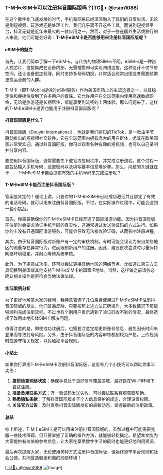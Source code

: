 ### T-M卡eSIM卡可以注册抖音国际版吗？[[TG💪+ @esim1088](https://t.me/s/esim1088)]

在这个数字化飞速发展的时代，手机和网络已经深深融入了我们的日常生活。无论是刷短视频、玩游戏还是处理工作，我们几乎离不开这些工具。而说到短视频平台，抖音无疑是近年来最火的一款应用之一。然而，对于一些在国外生活或旅行的人来说，他们可能会好奇：**T-M卡eSIM卡是否能够用来注册抖音国际版呢？**

#### eSIM卡的魅力

首先，让我们简单了解一下eSIM卡。与传统的物理SIM卡不同，eSIM卡是一种嵌入式芯片，直接集成在设备内部，无需插拔即可实现网络连接。这种设计不仅节省空间，还让设备更加轻薄，同时支持多号码切换，非常适合经常出国或者需要频繁更换运营商的人群。

T-M卡（即T-Mobile提供的eSIM服务）作为美国市场上的主流选择之一，以其稳定性和便捷性受到了许多用户的青睐。它允许用户在全球范围内使用高速数据网络，无论是旅游还是长期居住，都能享受到流畅的上网体验。那么问题来了，这样的T-M卡eSIM卡是否也能用于注册抖音国际版呢？

#### 抖音国际版是什么？

抖音国际版（Douyin International），也就是我们熟知的TikTok，是一款由字节跳动推出的短视频社交软件。它在全球范围内拥有庞大的用户群体，尤其在欧美国家非常受欢迎。通过抖音国际版，你可以观看各种有趣的短视频，也可以自己录制并分享内容。

要使用抖音国际版，通常需要先下载官方应用程序，并完成注册流程。这个过程一般包括输入手机号码、设置密码以及填写基本信息等步骤。那么，问题的关键就在于——T-M卡eSIM卡能否提供有效的手机号码来完成注册呢？

#### T-M卡eSIM卡能否注册抖音国际版？

答案是肯定的！理论上讲，只要你的T-M卡eSIM卡已经成功激活并且绑定了有效的电话号码，就可以用来注册抖音国际版。不过，在实际操作过程中，可能会遇到一些小挑战。

首先，你需要确保你的T-M卡eSIM卡已经开通了国际漫游功能。因为抖音国际版在注册时会要求验证手机号码的真实性，这通常通过发送验证码的方式进行。如果你的卡没有开通国际漫游服务，可能会导致无法接收验证码，从而影响注册进程。

其次，由于抖音国际版对新账户有一定的审核机制，有时可能会误认为来自某些地区的流量存在异常行为，进而限制新用户的注册。因此，建议首次尝试时尽量保持网络环境稳定，并耐心等待系统审核。

此外，为了提高成功率，还可以尝试更换其他地区的网络节点，比如通过第三方工具切换到美国或其他支持T-M卡eSIM卡的国家IP地址。当然，这样做之前请务必确认相关操作是否符合当地法律法规。

#### 实际案例分析

为了更好地解答大家的疑问，我特意咨询了几位亲身使用过T-M卡eSIM卡注册抖音国际版的朋友。他们普遍反映，只要按照上述方法正确操作，大多数情况下都能够顺利完成注册流程。不过也有个别用户表示遇到了验证码收不到的情况，最终选择了改用本地实体SIM卡解决问题。

值得注意的是，即使成功注册后，也需要注意定期更新账号信息，避免因长时间未登录而导致封号风险。另外，由于抖音国际版的内容审核机制较为严格，上传视频时应遵守相关规定，以免触犯平台规则。

#### 小贴士

如果你打算用T-M卡eSIM卡注册抖音国际版，这里有几个小技巧可以帮助你事半功倍：

1. **提前检查网络状态**：确保手机处于良好信号覆盖区域，最好是在Wi-Fi环境下尝试注册。
2. **准备备用联系方式**：万一验证码发送失败，可以尝试联系客服获取帮助。
3. **熟悉隐私条款**：了解抖音国际版关于个人信息保护的规定，合理设置权限。
4. **关注官方公告**：及时查看抖音国际版发布的最新动态，掌握最新的注册政策。

#### 总结

综上所述，T-M卡eSIM卡是可以用来注册抖音国际版的。虽然过程中可能需要克服一些技术障碍，但只要掌握了正确的操作方法，就能够轻松搞定。希望本文能为大家提供有价值的参考信息，让大家在享受数字生活的同时也能更好地利用资源。

最后再次提醒大家，无论使用何种方式注册抖音国际版，请始终遵守平台规则和社会公德，共同营造健康和谐的网络环境！

[[TG💪+ @esim1088](https://t.me/s/esim1088) ![Image](https://i.postimg.cc/4NQfJmqS/Snipaste-2025-05-13-00-14-12.png)]
